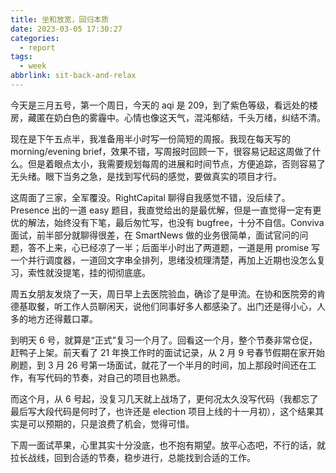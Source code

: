 ```yaml
---
title: 坐和放宽，回归本质
date: 2023-03-05 17:30:27
categories:
  - report
tags:
  - week
abbrlink: sit-back-and-relax
---
```


今天是三月五号，第一个周日，今天的 aqi 是 209，到了紫色等级，看远处的楼房，藏匿在奶白色的雾霾中。心情也像这天气，混沌郁结，千头万绪，纠结不清。

现在是下午五点半，我准备用半小时写一份简短的周报。我现在每天写的 morning/evening brief，效果不错，写周报时回顾一下，很容易记起这周做了什么。但是着眼点太小，我需要规划每周的进展和时间节点，方便追踪，否则容易了无头绪。眼下当务之急，是找到写代码的感觉，要做真实的项目才行。

这周面了三家，全军覆没。RightCapital 聊得自我感觉不错，没后续了。Presence 出的一道 easy 题目，我直觉给出的是最优解，但是一直觉得一定有更优的解法，始终没有下笔，最后匆忙写，也没有 bugfree，十分不自信。Conviva 面试，前半部分就聊得很差，在 SmartNews 做的业务很简单，面试官问的问题，答不上来，心已经凉了一半；后面半小时出了两道题，一道是用 promise 写一个并行调度器，一道回文字串全排列，思绪没梳理清楚，再加上近期也没怎么复习，索性就没提笔，挂的彻彻底底。

周五女朋友发烧了一天，周日早上去医院验血，确诊了是甲流。在协和医院旁的肯德基取餐，听工作人员聊闲天，说他们同事好多人都感染了。出门还是得小心，人多的地方还得戴口罩。

到明天 6 号，就算是“正式”复习一个月了。回看这一个月，整个节奏非常仓促，赶鸭子上架。前天看了 21 年换工作时的面试记录，从 2 月 9 号春节假期在家开始刷题，到 3 月 26 号第一场面试，就花了一个半月的时间，加上那段时间还在工作，有写代码的节奏，对自己的项目也熟悉。

而这个月，从 6 号起，没复习几天就上战场了，更何况太久没写代码（我都忘了最后写大段代码是何时了，也许还是 election 项目上线的十一月初），这个结果其实是可以预期的，只是浪费了机会，觉得可惜。

下周一面试苹果，心里其实十分没底，也不抱有期望。放平心态吧，不行的话，就拉长战线，回到合适的节奏，稳步进行，总能找到合适的工作。
